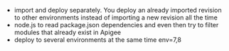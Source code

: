 * import and deploy separately. You deploy an already imported revision to other environments instead of importing a new revision all the time
* node.js to read package.json dependencies and even then try to filter modules that already exist in Apigee
* deploy to several environments at the same time env=7,8
